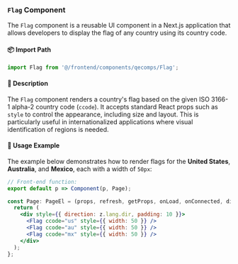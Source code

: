 
### `Flag` Component

The `Flag` component is a reusable UI component in a Next.js application that allows developers to display the flag of any country using its country code.

#### 📦 Import Path

```js
import Flag from '@/frontend/components/qecomps/Flag';
```

#### 🧠 Description

The `Flag` component renders a country's flag based on the given ISO 3166-1 alpha-2 country code (`ccode`). It accepts standard React props such as `style` to control the appearance, including size and layout. This is particularly useful in internationalized applications where visual identification of regions is needed.

#### 🧪 Usage Example

The example below demonstrates how to render flags for the **United States**, **Australia**, and **Mexico**, each with a width of `50px`:

```jsx
// Front-end function:
export default p => Component(p, Page);

const Page: PageEl = (props, refresh, getProps, onLoad, onConnected, dies, isFront, z) => {
  return (
    <div style={{ direction: z.lang.dir, padding: 10 }}>
      <Flag ccode="us" style={{ width: 50 }} />
      <Flag ccode="au" style={{ width: 50 }} />
      <Flag ccode="mx" style={{ width: 50 }} />
    </div>
  );
};
```
